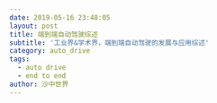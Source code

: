 ```yaml
---
date: 2019-05-16 23:48:05
layout: post
title: 端到端自动驾驶综述
subtitle: '工业界&学术界，端到端自动驾驶的发展与应用综述'
category: auto_drive
tags:
  - auto drive
  - end to end
author: 沙中世界
---
```

